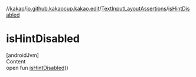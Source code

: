 //[kakao](../../../index.md)/[io.github.kakaocup.kakao.edit](../index.md)/[TextInputLayoutAssertions](index.md)/[isHintDisabled](is-hint-disabled.md)



# isHintDisabled  
[androidJvm]  
Content  
open fun [isHintDisabled](is-hint-disabled.md)()  



